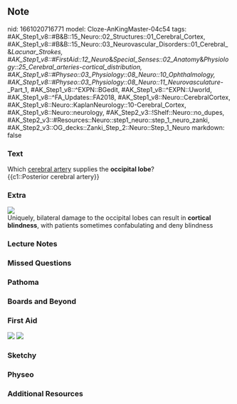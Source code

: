 ## Note
nid: 1661020716771
model: Cloze-AnKingMaster-04c54
tags: #AK_Step1_v8::#B&B::15_Neuro::02_Structures::01_Cerebral_Cortex, #AK_Step1_v8::#B&B::15_Neuro::03_Neurovascular_Disorders::01_Cerebral_&_Lacunar_Strokes, #AK_Step1_v8::#FirstAid::12_Neuro_&_Special_Senses::02_Anatomy_&_Physiology::25_Cerebral_arteries_-_cortical_distribution, #AK_Step1_v8::#Physeo::03_Physiology::08_Neuro::10_Ophthalmology, #AK_Step1_v8::#Physeo::03_Physiology::08_Neuro::11_Neurovasculature_-_Part_1, #AK_Step1_v8::^EXPN::BGedit, #AK_Step1_v8::^EXPN::Uworld, #AK_Step1_v8::^FA_Updates::FA2018, #AK_Step1_v8::Neuro::CerebralCortex, #AK_Step1_v8::Neuro::KaplanNeurology::10-Cerebral_Cortex, #AK_Step1_v8::Neuro::neurology, #AK_Step2_v3::!Shelf::Neuro::no_dupes, #AK_Step2_v3::#Resources::Neuro::step1_neuro::step_1_neuro_zanki, #AK_Step2_v3::OG_decks::Zanki_Step_2::Neuro::Step_1_Neuro
markdown: false

### Text
<div>
  Which <u>cerebral artery</u> supplies the <b>occipital lobe</b>?
</div>
<div>
  {{c1::Posterior cerebral artery}}
</div>

### Extra
<img src="paste-330781201269044.jpg">
<div>
  Uniquely, bilateral damage to the occipital lobes can result in
  <b>cortical blindness</b>, with patients sometimes confabulating
  and deny blindness
</div>

### Lecture Notes


### Missed Questions


### Pathoma


### Boards and Beyond


### First Aid
<img src="tmpctFC96.png"> <img src="tmp5jO3V3.png">

### Sketchy


### Physeo


### Additional Resources

